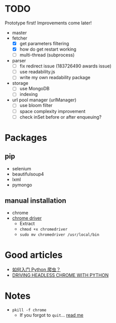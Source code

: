 # TODO

Prototype first! Improvements come later!

* master
* fetcher
    - [x] get parameters filtering
    - [x] how do get restart working
    - [ ] multi-thread (subprocess)
* parser
    - [ ] fix redirect issue (183726490 awards issue)
    - [ ] use readability.js
    - [ ] write my own readability package
* storage
    - [ ] use MongoDB
    - [ ] indexing
* url pool manager (urlManager)
    - [ ] use bloom filter
    - [ ] space complexity improvement
    - [ ] check inSet before or after enqueuing?

# Packages

## pip

* selenium
* beautifulsoup4
* lxml
* pymongo

## manual installation

* chrome
* [chrome driver](https://chromedriver.storage.googleapis.com/index.html?path=2.38/)
    * Extract
    * `chmod +x chromedriver` 
    * `sudo mv chromedriver /usr/local/bin`
   
# Good articles

* [如何入门 Python 爬虫？](https://www.zhihu.com/question/20899988)
* [DRIVING HEADLESS CHROME WITH PYTHON](https://duo.com/decipher/driving-headless-chrome-with-python)

# Notes

* `pkill -f chrome`
    * If you forgot to `quit`... [read me](https://stackoverflow.com/questions/15067107/difference-between-webdriver-dispose-close-and-quit?utm_medium=organic&utm_source=google_rich_qa&utm_campaign=google_rich_qa)